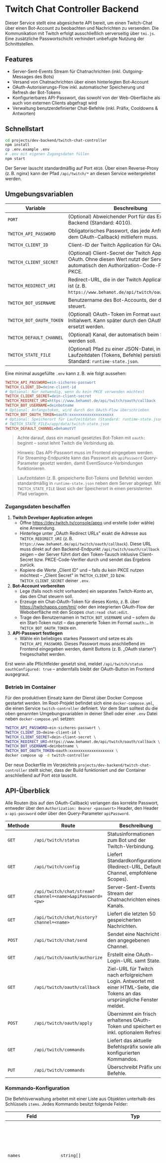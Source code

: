 # Twitch Chat Controller Backend

Dieser Service stellt eine abgesicherte API bereit, um einen Twitch-Chat über einen Bot-Account zu beobachten und Nachrichten zu versenden. Die Kommunikation mit Twitch erfolgt ausschließlich serverseitig über `tmi.js`. Eine zusätzliche Passwortschicht verhindert unbefugte Nutzung der Schnittstellen.

## Features

- Server-Sent-Events Stream für Chatnachrichten (inkl. Outgoing-Messages des Bots)
- Versand von Chatnachrichten über einen hinterlegten Bot-Account
- OAuth-Autorisierungs-Flow inkl. automatischer Speicherung und Refresh der Bot-Tokens
- Konfigurierbares API-Passwort, das sowohl von der Web-Oberfläche als auch von externen Clients abgefragt wird
- Verwaltung benutzerdefinierter Chat-Befehle (inkl. Präfix, Cooldowns & Antworten)

## Schnellstart

```bash
cd projects/dev-backend/twitch-chat-controller
npm install
cp .env.example .env
# .env mit eigenen Zugangsdaten füllen
npm start
```

Der Server lauscht standardmäßig auf Port `4010`. Über einen Reverse-Proxy (z. B. nginx) kann der Pfad `/api/twitch/*` an diesen Service weitergeleitet werden.

## Umgebungsvariablen

| Variable | Beschreibung |
|----------|--------------|
| `PORT` | (Optional) Abweichender Port für das Express-Backend (Standard: 4010). |
| `TWITCH_API_PASSWORD` | Obligatorisches Passwort, das jede Anfrage (außer dem OAuth-Callback) mitliefern muss. |
| `TWITCH_CLIENT_ID` | Client-ID der Twitch Application für OAuth. |
| `TWITCH_CLIENT_SECRET` | (Optional) Client-Secret der Twitch Application für OAuth. Ohne diesen Wert nutzt der Server automatisch den Authorization-Code-Flow mit PKCE. |
| `TWITCH_REDIRECT_URI` | Redirect-URL, die in der Twitch Application hinterlegt ist (z. B. `https://www.behamot.de/api/twitch/oauth/callback`). |
| `TWITCH_BOT_USERNAME` | Benutzername des Bot-Accounts, der den Chat steuert. |
| `TWITCH_BOT_OAUTH_TOKEN` | (Optional) OAuth-Token im Format `oauth:...` als Initialwert. Kann später durch den OAuth-Flow ersetzt werden. |
| `TWITCH_DEFAULT_CHANNEL` | (Optional) Kanal, der automatisch beim Start betreten werden soll. |
| `TWITCH_STATE_FILE` | (Optional) Pfad zu einer JSON-Datei, in der Laufzeitdaten (Tokens, Befehle) persistiert werden. Standard: `runtime-state.json`. |

Eine minimal ausgefüllte `.env` kann z. B. wie folgt aussehen:

```ini
TWITCH_API_PASSWORD=ein-sicheres-passwort
TWITCH_CLIENT_ID=deine-client-id
# Optional: Nur notwendig, wenn du kein PKCE verwenden möchtest
TWITCH_CLIENT_SECRET=dein-client-secret
TWITCH_REDIRECT_URI=https://www.behamot.de/api/twitch/oauth/callback
TWITCH_BOT_USERNAME=deinbotname
# Optional: Anfangstoken, wird durch den OAuth-Flow überschrieben
TWITCH_BOT_OAUTH_TOKEN=oauth:xxxxxxxxxxxxxxxxxxxx
# Optional: Speicherort für Laufzeitdaten (Standard: runtime-state.json)
# TWITCH_STATE_FILE=/app/data/twitch-state.json
TWITCH_DEFAULT_CHANNEL=BehamotVT
```

> Achte darauf, dass ein manuell gesetztes Bot-Token mit `oauth:` beginnt – sonst lehnt Twitch die Verbindung ab.

> Hinweis: Das API-Passwort muss im Frontend eingegeben werden. Für Streaming-Endpunkte kann das Passwort als `apiPassword` Query-Parameter gesetzt werden, damit EventSource-Verbindungen funktionieren.

> Laufzeitdaten (z. B. gespeicherte Bot-Tokens und Befehle) werden standardmäßig in `runtime-state.json` neben dem Server abgelegt. Mit `TWITCH_STATE_FILE` lässt sich der Speicherort in einen persistenten Pfad verlagern.

### Zugangsdaten beschaffen

1. **Twitch Developer Application anlegen**
   - Öffne <https://dev.twitch.tv/console/apps> und erstelle (oder wähle) eine Anwendung.
   - Hinterlege unter „OAuth Redirect URLs" exakt die Adresse aus `TWITCH_REDIRECT_URI` (z. B. `https://www.behamot.de/api/twitch/oauth/callback`).
    Diese URL muss direkt auf den Backend-Endpunkt `/api/twitch/oauth/callback` zeigen – der Server führt dort den Token-Tausch inklusive Client-Secret bzw. PKCE-Code-Verifier durch und sendet das Ergebnis zurück.
   - Kopiere die Werte „Client ID" und – falls du kein PKCE nutzen möchtest – „Client Secret" in `TWITCH_CLIENT_ID` bzw. `TWITCH_CLIENT_SECRET` deiner `.env`.
2. **Bot-Account vorbereiten**
   - Lege (falls noch nicht vorhanden) ein separates Twitch-Konto an, das den Chat steuern soll.
   - Erzeuge ein Chat-OAuth-Token für dieses Konto, z. B. über <https://twitchapps.com/tmi/> oder den integrierten OAuth-Flow der Weboberfläche mit den Scopes `chat:read chat:edit`.
   - Trage den Benutzernamen in `TWITCH_BOT_USERNAME` und – sofern du ein Start-Token nutzt – das generierte Token im Format `oauth:…` in `TWITCH_BOT_OAUTH_TOKEN` ein.
3. **API-Passwort festlegen**
   - Wähle ein beliebiges starkes Passwort und setze es als `TWITCH_API_PASSWORD`. Dieses Passwort muss anschließend im Frontend eingegeben werden, damit Buttons (z. B. „OAuth starten“) freigeschaltet werden.

Erst wenn alle Pflichtfelder gesetzt sind, meldet `/api/twitch/status` `oauthConfigured: true` – andernfalls bleibt der OAuth-Button im Frontend ausgegraut.

### Betrieb im Container

Für den produktiven Einsatz kann der Dienst über Docker Compose gestartet werden. Im Root-Projekt befindet sich eine `docker-compose.yml`, die einen Service `twitch-controller` definiert. Vor dem Start solltest du die oben genannten Umgebungsvariablen in deiner Shell oder einer `.env` Datei neben `docker-compose.yml` setzen:

```bash
TWITCH_API_PASSWORD=ein-sicheres-passwort \
TWITCH_CLIENT_ID=deine-client-id \
TWITCH_CLIENT_SECRET=dein-client-secret \
TWITCH_REDIRECT_URI=https://www.behamot.de/api/twitch/oauth/callback \
TWITCH_BOT_USERNAME=deinbotname \
TWITCH_BOT_OAUTH_TOKEN=oauth:xxxxxxxxxxxxxxxxxxxx \
docker compose up -d twitch-controller
```

Der neue Dockerfile im Verzeichnis `projects/dev-backend/twitch-chat-controller` stellt sicher, dass der Build funktioniert und der Container anschließend auf Port `4010` lauscht.

## API-Überblick

Alle Routen (bis auf den OAuth-Callback) verlangen das korrekte Passwort, entweder über den `Authorization: Bearer <passwort>` Header, den Header `x-api-password` oder über den Query-Parameter `apiPassword`.

| Methode | Route | Beschreibung |
|---------|-------|--------------|
| `GET` | `/api/twitch/status` | Statusinformationen zum Bot und der Twitch-Verbindung. |
| `GET` | `/api/twitch/config` | Liefert Standardkonfigurationen (Redirect-URL, Default-Channel, empfohlene Scopes). |
| `GET` | `/api/twitch/chat/stream?channel=<name>&apiPassword=<pw>` | Server-Sent-Events Stream der Chatnachrichten eines Kanals. |
| `GET` | `/api/twitch/chat/history?channel=<name>` | Liefert die letzten 50 gespeicherten Nachrichten. |
| `POST` | `/api/twitch/chat/send` | Sendet eine Nachricht in den angegebenen Channel. |
| `GET` | `/api/twitch/oauth/authorize` | Erstellt eine OAuth-Login-URL samt State. |
| `GET` | `/api/twitch/oauth/callback` | Ziel-URL für Twitch nach erfolgreichem Login. Antwortet mit einer HTML-Seite, die Tokens an das ursprüngliche Fenster meldet. |
| `POST` | `/api/twitch/oauth/apply` | Übernimmt ein frisch erhaltenes OAuth-Token und speichert es inkl. optionalem Refresh. |
| `GET` | `/api/twitch/commands` | Liefert das aktuelle Befehlspräfix sowie alle konfigurierten Kommandos. |
| `PUT` | `/api/twitch/commands` | Überschreibt Präfix und Befehle. |

### Kommando-Konfiguration

Die Befehlsverwaltung arbeitet mit einer Liste aus Objekten unterhalb des Schlüssels `items`. Jedes Kommando besitzt folgende Felder:

| Feld | Typ | Beschreibung |
|------|-----|--------------|
| `names` | `string[]` | Liste aller Alias-Namen ohne Präfix. Mehrere Namen verweisen auf denselben Befehl und teilen sich Cooldown & Rechte. |
| `response` | `string` | Nachricht, die der Bot sendet. Platzhalter wie `{user}`, `{channel}` oder `{message}` werden automatisch ersetzt. |
| `cooldownSeconds` | `number` | Mindestabstand in Sekunden zwischen manuellen Ausführungen. |
| `autoIntervalSeconds` | `number` | Optionales Intervall für automatische Ausführung. Der Bot sendet die Antwort in alle verbundenen Channels. |
| `minUserLevel` | `"everyone"\|"subscriber"\|"regular"\|"vip"\|"moderator"\|"super-moderator"\|"broadcaster"` | Erforderliche Twitch-Benutzerstufe. Nutzer unterhalb der Stufe erhalten einen Whisper-Hinweis und die auslösende Nachricht wird (sofern erlaubt) gelöscht. |
| `responseType` | `"say"\|"mention"\|"reply"\|"whisper"` | Legt fest, wie der Bot antwortet (klassische Chat-Nachricht, Erwähnung, Antwort-Thread oder Whisper). Whisper wird bei fehlenden Berechtigungen automatisch zu einer Chat-Nachricht degradiert. |
| `enabled` | `boolean` | Steuert, ob das Kommando ausgelöst werden kann und ob automatische Intervalle aktiv sind. |

Wird ein Eintrag deaktiviert oder die Rechteprüfung fehlschlägt, sendet der Bot keine Chat-Nachricht und informiert den Nutzer per Whisper über die fehlende Berechtigung. Der Chat-Bot versucht zusätzlich, die ursprüngliche Chat-Nachricht zu entfernen (`channel:moderate`-Scope erforderlich).

## Frontend-Integration

Die zugehörige Weboberfläche liegt unter `projects/sites/dev/services/twitch-bot`. Sie fragt das Passwort ab, öffnet bei Bedarf den OAuth-Login, übergibt neue Tokens automatisch an das Backend und verbindet sich anschließend via SSE mit dem gewünschten Kanal. Nachrichten können direkt aus dem Browser gesendet werden und erscheinen inklusive Bot-Markierung im Verlauf. Außerdem lassen sich dort Befehlspräfix und Chat-Kommandos konfigurieren.

Stelle sicher, dass der Reverse-Proxy die Pfade

- `GET /api/twitch/*`
- `POST /api/twitch/*`

an diesen Service weiterleitet. Die OAuth-Redirect-URL muss identisch zur Konfiguration in der Twitch Developer Console sein und auf die öffentlich erreichbare Domain (`https://www.behamot.de/...`) zeigen.
